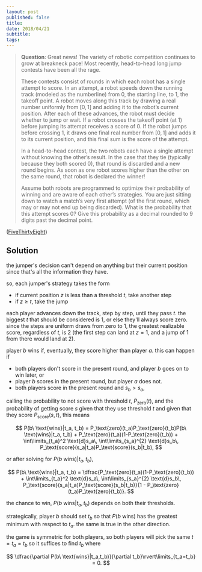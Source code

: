 ```yaml
---
layout: post
published: false
title: 
date: 2018/04/21
subtitle:
tags:
---
```


>**Question**: Great news! The variety of robotic competition continues to grow at breakneck pace! Most recently, head-to-head long jump contests have been all the rage.
>
>These contests consist of rounds in which each robot has a single attempt to score. In an attempt, a robot speeds down the running track (modeled as the numberline) from $0,$ the starting line, to $1,$ the takeoff point. A robot moves along this track by drawing a real number uniformly from $\left[0,1\right]$ and adding it to the robot’s current position. After each of these advances, the robot must decide whether to jump or wait. If a robot crosses the takeoff point (at $1$) before jumping its attempt receives a score of $0.$ If the robot jumps before crossing $1,$ it draws one final real number from $\left[0,1\right]$ and adds it to its current position, and this final sum is the score of the attempt.
>
>In a head-to-head contest, the two robots each have a single attempt without knowing the other’s result. In the case that they tie (typically because they both scored $0$), that round is discarded and a new round begins. As soon as one robot scores higher than the other on the same round, that robot is declared the winner!
>
>Assume both robots are programmed to optimize their probability of winning and are aware of each other’s strategies. You are just sitting down to watch a match’s very first attempt (of the first round, which may or may not end up being discarded). What is the probability that this attempt scores $0$? Give this probability as a decimal rounded to $9$ digits past the decimal point.

<!--more-->

([FiveThirtyEight](https://www.janestreet.com/puzzles/current-puzzle/))

## Solution

the jumper's decision can't depend on anything but their current position since that's all the information they have.

so, each jumper's strategy takes the form
- if current position $z$ is less than a threshold $t$, take another step
- if $z\geq t$, take the jump

each player advances down the track, step by step, until they pass $t.$ the biggest $t$ that should be considered is $1,$ or else they'll always score zero. since the steps are uniform draws from zero to $1,$ the greatest realizable score, regardless of $t,$ is $2$ (the first step can land at $z=1$, and a jump of $1$ from there would land at $2$).

player $b$ wins if, eventually, they score higher than player $a.$ this can happen if

- both players don't score in the present round, and player $b$ goes on to win later, or
- player $b$ scores in the present round, but player $a$ does not.
- both players score in the present round and $s_b > s_a$,



calling the probability to not score with threshold $t$, $P_\text{zero}(t),$ and the probability of getting score $s$ given that they use threshold $t$ and given that they score $P_\text{score}(s, t),$ this means

$$ 
  P(b\ \text{wins}|t_a, t_b) = P_\text{zero}(t_a)P_\text{zero}(t_b)P(b\ \text{wins}|t_a, t_b) + P_\text{zero}(t_a)(1-P_\text{zero}(t_b)) + 
  \int\limits_{t_a}^2 \text{d}s_a\, \int\limits_{s_a}^{2} \text{d}s_b\, P_\text{score}(s_a|t_a)P_\text{score}(s_b|t_b),
$$

or after solving for $P(b\ \text{wins})|t_a, t_b)$,

$$ P(b\ \text{wins}|t_a, t_b) = \dfrac{P_\text{zero}(t_a)(1-P_\text{zero}(t_b)) + 
  \int\limits_{t_a}^2 \text{d}s_a\, \int\limits_{s_a}^{2} \text{d}s_b\, P_\text{score}(s_a|t_a)P_\text{score}(s_b|t_b)}{1 - P_\text{zero}(t_a)P_\text{zero}(t_b)}.
$$

the chance to win, $P(b\ \text{wins}|t_a, t_b)$ depends on both their thresholds. 

strategically, player $b$ should set $t_b$ so that $P(b\ \text{wins})$ has the greatest minimum with respect to $t_a.$ the same is true in the other direction. 

the game is symmetric for both players, so both players will pick the same $t=t_a=t_b$ so it suffices to find $t_b$ where

$$ \dfrac{\partial P(b\ \text{wins}|t_a,t_b)}{\partial t_b}\rvert\limits_{t_a=t_b} = 0. $$

<!-- the game is symmetric for both players, so both players will pick the same $t=t_a=t_b.$ strategically, player $b$ should set $t_b$ so that $P(b\ \text{wins}|t_a, t_b)$ is maximal with respect to $t_b,$ and minimal with respect to $t_a.$ -->


<br>
